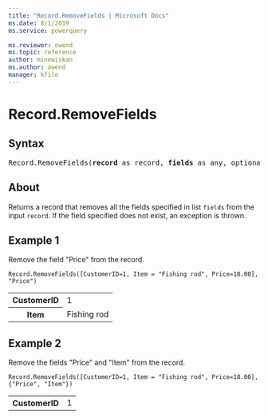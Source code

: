 ```yaml
---
title: "Record.RemoveFields | Microsoft Docs"
ms.date: 8/1/2019
ms.service: powerquery

ms.reviewer: owend
ms.topic: reference
author: minewiskan
ms.author: owend
manager: kfile
---
```

# Record.RemoveFields

## Syntax

<pre>
Record.RemoveFields(<b>record</b> as record, <b>fields</b> as any, optional <b>missingField</b> as nullable number) as record
</pre>
  
## About  
Returns a record that removes all the fields specified in list `fields` from the input `record`. If the field specified does not exist, an exception is thrown.

## Example 1
Remove the field "Price" from the record.

```powerquery-m
Record.RemoveFields([CustomerID=1, Item = "Fishing rod", Price=18.00], "Price")
```

<table> <tr> <th>CustomerID</th> <td>1</td> </tr> <tr> <th>Item</th> <td>Fishing rod</td> </tr> </table>

## Example 2
Remove the fields "Price" and "Item" from the record.

```powerquery-m
Record.RemoveFields([CustomerID=1, Item = "Fishing rod", Price=18.00], {"Price", "Item"})
```

<table> <tr> <th>CustomerID</th> <td>1</td> </tr> </table>
